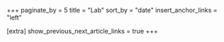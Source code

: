 +++
paginate_by = 5
title = "Lab"
sort_by = "date"
insert_anchor_links = "left"

[extra]
show_previous_next_article_links = true
+++